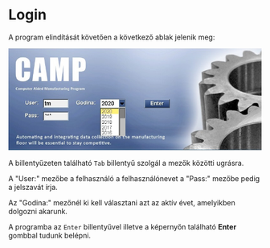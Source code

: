 # Login

A program elindítását követően a következő ablak jelenik meg:

![Image](login.jpg)

A billentyűzeten található `Tab` billentyű szolgál a mezők közötti ugrásra.

A "User:" mezőbe a felhasználó a felhasználónevet a "Pass:" mezőbe pedig a jelszavát írja.

Az "Godina:" mezőnél ki kell választani azt az aktív évet, amelyikben dolgozni akarunk.

A programba az `Enter` billentyűvel illetve a képernyőn található **Enter** gombbal tudunk belépni.
